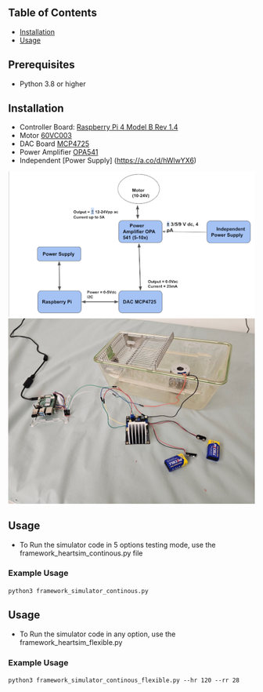 ## Table of Contents
- [Installation](#installation)
- [Usage](#usage)

## Prerequisites
- Python 3.8 or higher

## Installation
- Controller Board: [Raspberry Pi 4 Model B Rev 1.4](https://www.raspberrypi.com/products/raspberry-pi-4-model-b/)
- Motor [60VC003](https://www.smoothmotor.com/video/products-detail-3207327)
- DAC Board [MCP4725](https://www.microchip.com/en-us/product/mcp4725)
- Power Amplifier [OPA541](https://www.ti.com/lit/ds/symlink/opa541.pdf?ts=1736251871643&ref_url=https%253A%252F%252Fwww.mouser.cn%252F)
- Independent [Power Supply] (https://a.co/d/hWlwYX6) 

![Flow Chart](arch.png)
![Installation](pic.jpg)

## Usage

- To Run the simulator code in 5 options testing mode, use the framework_heartsim_continous.py file

### Example Usage
`
python3 framework_simulator_continous.py 
`

## Usage

- To Run the simulator code in any option, use the framework_heartsim_flexible.py

### Example Usage
`
python3 framework_simulator_continous_flexible.py --hr 120 --rr 28
`
